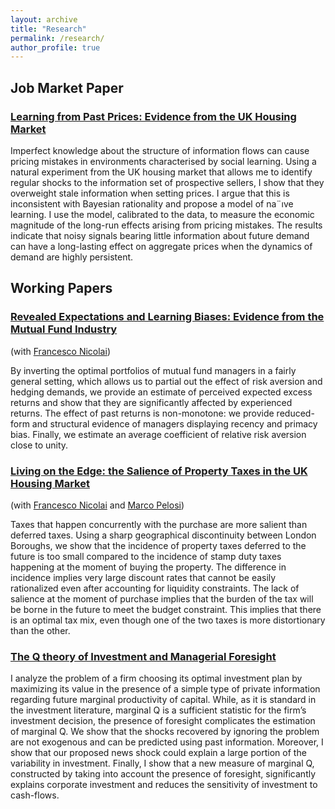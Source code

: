 ```yaml
---
layout: archive
title: "Research"
permalink: /research/
author_profile: true
---
```


## Job Market Paper
### [Learning from Past Prices: Evidence from the UK Housing Market](https://risteskasimona.github.io/papers/LearningFromPastPrices_SimonaRisteska.pdf)

Imperfect knowledge about the structure of information flows can cause pricing mistakes in environments characterised by social learning. Using a natural experiment from the UK housing market that allows me to identify regular shocks to the information set of prospective sellers, I show that they overweight stale information when setting prices. I argue that this is inconsistent with Bayesian rationality and propose a model of na¨ıve learning. I use the model, calibrated to the data, to measure the economic magnitude of the long-run effects arising from pricing mistakes. The results indicate that noisy signals bearing little information about future demand can have a long-lasting effect on aggregate prices when the dynamics of demand are highly persistent.

## Working Papers
### [Revealed Expectations and Learning Biases: Evidence from the Mutual Fund Industry](https://papers.ssrn.com/sol3/papers.cfm?abstract_id=3301279)

(with [Francesco Nicolai](https://francesconicolai.github.io)) 

By inverting the optimal portfolios of mutual fund managers in a fairly general setting, which allows us to partial out the effect of risk aversion and hedging demands, we provide an estimate of perceived expected excess returns and show that they are significantly affected by experienced returns. The effect of past returns is non-monotone: we provide reduced-form and structural evidence of managers displaying recency and primacy bias. Finally, we estimate an average coefficient of relative risk aversion close to unity.

### [Living on the Edge: the Salience of Property Taxes in the UK Housing Market](https://papers.ssrn.com/sol3/papers.cfm?abstract_id=3381519)

(with [Francesco Nicolai](https://francesconicolai.github.io) and [Marco Pelosi](https://marcopelosi.github.io)) 

Taxes that happen concurrently with the purchase are more salient than deferred taxes. Using a sharp geographical discontinuity between London Boroughs, we show that the incidence of property taxes deferred to the future is too small compared to the incidence of stamp duty taxes happening at the moment of buying the property. The difference in incidence implies very large discount rates that cannot be easily rationalized even after accounting for liquidity constraints. The lack of salience at the moment of purchase implies that the burden of the tax will be borne in the future to meet the budget constraint. This implies that there is an optimal tax mix, even though one of the two taxes is more distortionary than the other.

### [The Q theory of Investment and Managerial Foresight](https://risteskasimona.github.io)

I analyze the problem of a firm choosing its optimal investment plan by maximizing its value in the presence of a simple type of private information regarding future marginal productivity of capital. While, as it is standard in the investment literature, marginal Q is a sufficient statistic for the firm’s investment decision, the presence of foresight complicates the estimation of marginal Q. We show that the shocks recovered by ignoring the problem are not exogenous and can be predicted using past information. Moreover, I show that our proposed news shock could explain a large portion of the variability in investment. Finally, I show that a new measure of marginal Q, constructed by taking into account the presence of foresight, significantly explains corporate investment and reduces the sensitivity of investment to cash-flows.
